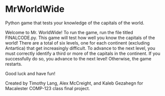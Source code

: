 # MrWorldWide
Python game that tests your knowledge of the capitals of the world.

Welcome to Mr. WorldWide! To run the game, run the file titled FINALCODE.py. This game will test how well you know the capitals of the world! There are a total of six levels, one for each continent (excluding Antartica) that get increasingly difficult. To advance to the next level, you must correctly identify a third or more of the capitals in the continent. If you successfully do so, you advance to the next level! Otherwise, the game restarts.

Good luck and have fun!

Created by Timothy Lang, Alex McCreight, and Kaleb Gezahegn for Macalester COMP-123 class final project.
